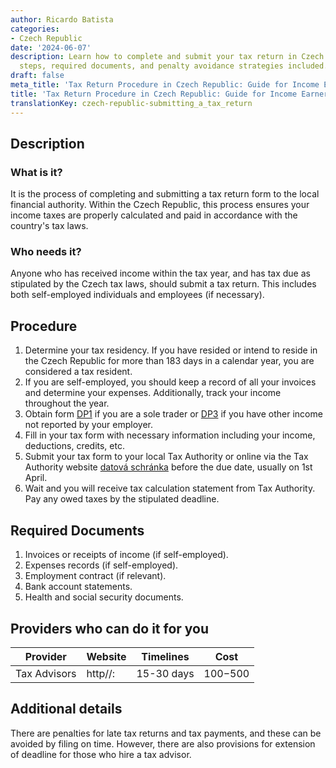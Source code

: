 ```yaml
---
author: Ricardo Batista
categories:
- Czech Republic
date: '2024-06-07'
description: Learn how to complete and submit your tax return in Czech Republic, important
  steps, required documents, and penalty avoidance strategies included.
draft: false
meta_title: 'Tax Return Procedure in Czech Republic: Guide for Income Earners'
title: 'Tax Return Procedure in Czech Republic: Guide for Income Earners'
translationKey: czech-republic-submitting_a_tax_return
---
```



## Description
### What is it?
It is the process of completing and submitting a tax return form to the local financial authority. Within the Czech Republic, this process ensures your income taxes are properly calculated and paid in accordance with the country's tax laws.

### Who needs it?
Anyone who has received income within the tax year, and has tax due as stipulated by the Czech tax laws, should submit a tax return. This includes both self-employed individuals and employees (if necessary).

## Procedure
1. Determine your tax residency. If you have resided or intend to reside in the Czech Republic for more than 183 days in a calendar year, you are considered a tax resident.
2. If you are self-employed, you should keep a record of all your invoices and determine your expenses. Additionally, track your income throughout the year.
3. Obtain form [DP1](https://www.financnisprava.cz/cs/dane-a-pojistne/danove-tiskopisy) if you are a sole trader or [DP3](https://www.financnisprava.cz/cs/dane-a-pojistne/danove-tiskopisy) if you have other income not reported by your employer.
4. Fill in your tax form with necessary information including your income, deductions, credits, etc.
5. Submit your tax form to your local Tax Authority or online via the Tax Authority website [datová schránka](https://www.financnisprava.cz/cs/elektronicke-sluzby/dataove-schranky) before the due date, usually on 1st April.
6. Wait and you will receive tax calculation statement from Tax Authority. Pay any owed taxes by the stipulated deadline.

## Required Documents
1. Invoices or receipts of income (if self-employed).
2. Expenses records (if self-employed).
3. Employment contract (if relevant).
4. Bank account statements.
5. Health and social security documents.

## Providers who can do it for you

| Provider        |     Website                 |     Timelines    |       Cost      |
| --------------- | -------------------------- | :-------------: | :-------------: |
| Tax Advisors   |  http//:                    |      15-30 days  |        $100-$500|

## Additional details
There are penalties for late tax returns and tax payments, and these can be avoided by filing on time. However, there are also provisions for extension of deadline for those who hire a tax advisor.